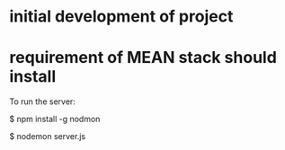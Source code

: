 # initial development of project
# requirement of MEAN stack should install

To run the server:

$ npm install -g nodmon

$ nodemon server.js
